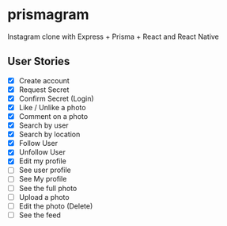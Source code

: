 # prismagram
Instagram clone with Express + Prisma + React and React Native


## User Stories
- [X] Create account
- [X] Request Secret
- [X] Confirm Secret (Login)
- [X] Like / Unlike a photo
- [X] Comment on a photo
- [X] Search by user
- [X] Search by location
- [X] Follow User
- [X] Unfollow User
- [X] Edit my profile
- [ ] See user profile
- [ ] See My profile
- [ ] See the full photo
- [ ] Upload a photo
- [ ] Edit the photo (Delete) 
- [ ] See the feed